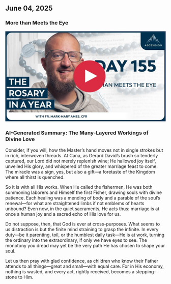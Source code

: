 ## June 04, 2025

### More than Meets the Eye

[![More than Meets the Eye](/June/jpgs/Day155.jpg)](https://youtu.be/jvgiOvCjtVM "More than Meets the Eye")

### AI-Generated Summary: The Many-Layered Workings of Divine Love

Consider, if you will, how the Master’s hand moves not in single strokes but in rich, interwoven threads. At Cana, as Gerard David’s brush so tenderly captured, our Lord did not merely replenish wine; He hallowed joy itself, unveiled His glory, and whispered of the greater marriage feast to come. The miracle was a sign, yes, but also a gift—a foretaste of the Kingdom where all thirst is quenched.

So it is with all His works. When He called the fishermen, He was both summoning laborers and Himself the first Fisher, drawing souls with divine patience. Each healing was a mending of body and a parable of the soul’s renewal—for what are straightened limbs if not emblems of hearts unbound? Even now, in the quiet sacraments, He acts thus: marriage is at once a human joy and a sacred echo of His love for us.

Do not suppose, then, that God is ever at cross-purposes. What seems to us distraction is but the finite mind straining to grasp the infinite. In every duty—be it parenting, toil, or the humblest daily task—He is at work, turning the ordinary into the extraordinary, if only we have eyes to see. The monotony you dread may yet be the very path He has chosen to shape your soul.

Let us then pray with glad confidence, as children who know their Father attends to all things—great and small—with equal care. For in His economy, nothing is wasted, and every act, rightly received, becomes a stepping-stone to Him.
